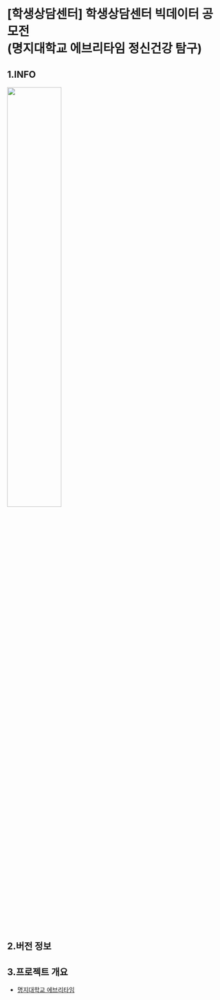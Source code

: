 # [학생상담센터] 학생상담센터 빅데이터 공모전 <br>(명지대학교 에브리타임 정신건강 탐구)
## 1.INFO

<img src="https://www.mju.ac.kr/CrossEditor/binary/images/000016/[%ED%8F%AC%EC%8A%A4%ED%84%B0]%ED%95%99%EC%83%9D%EC%83%81%EB%8B%B4%EC%84%BC%ED%84%B0_%EB%B9%85%EB%8D%B0%EC%9D%B4%ED%84%B0_%EA%B3%B5%EB%AA%A8%EC%A0%84.jpg" width="50%" height="50%">

## 2.버전 정보
## 3.프로젝트 개요
<ul>
  <li><a href="https://everytime.kr/">명지대학교 에브리타임</a></li>
</ul>
